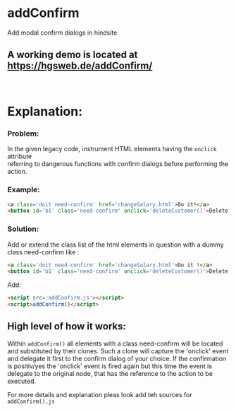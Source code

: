 # addConfirm
Add modal confirm dialogs in hindsite

## A working demo is located at  <a href='https://hgsweb.de/addConfirm/'> https://hgsweb.de/addConfirm/</a>  
  

<br> 

# Explanation:

### Problem:

In the given legacy code, instrument HTML elements having the `onclick` attribute   
referring to dangerous functions with confirm dialogs before performing the action.

### Example:

```html
<a class='doit need-confirm' href='changeSalary.html'>Do it!</a>
<button id='b1' class='need-confirm' onclick='deleteCustomer()'>Delete customer</button>
```
### Solution:

Add or extend the class list of the html elements in question with a dummy class need-confirm like :
```html
<a class='doit need-confirm' href='changeSalary.html'>Do it !</a>
<button id='b1' class='need-confirm' onclick='deleteCustomer()'>Delete customer </button>
```
Add:

```html
<script src='addConfirm.js'></script>
<script>addConfirm()</script>
```

## High level of how it works:  
  
Within ```addConfirm()``` all elements with a class need-confirm will be located and substituted by their clones.
Such a clone will capture the 'onclick' event and delegate it first to the confirm dialog of your choice.
If the confirmation is positiv/yes the 'onclick' event is fired again but this time the event is delegate to the original
node, that has the reference to the action to be executed.

For more details and explanation pleas look add teh sources for ```addConfirm().js``` 
